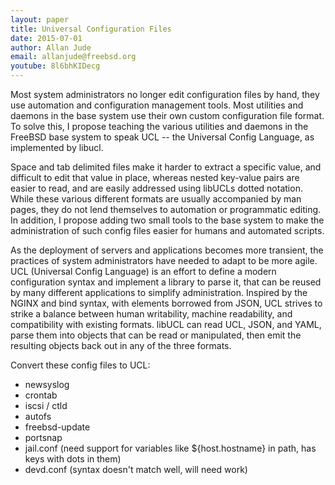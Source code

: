 ```yaml
---
layout: paper
title: Universal Configuration Files
date: 2015-07-01
author: Allan Jude
email: allanjude@freebsd.org
youtube: 8l6bhKIDecg
---
```

Most system administrators no longer edit configuration files by hand, they use automation and configuration management tools.
Most utilities and daemons in the base system use their own custom configuration file format.
To solve this, I propose teaching the various utilities and daemons in the FreeBSD base system to speak UCL -- the Universal Config Language, as implemented by libucl.

Space and tab delimited files make it harder to extract a specific value, and difficult to edit that value in place, whereas nested key-value pairs are easier to read, and are easily addressed using libUCLs dotted notation.
While these various different formats are usually accompanied by man pages, they do not lend themselves to automation or programmatic editing.
In addition, I propose adding two small tools to the base system to make the administration of such config files easier for humans and automated scripts.

As the deployment of servers and applications becomes more transient, the practices of system administrators have needed to adapt to be more agile.
UCL (Universal Config Language) is an effort to define a modern configuration syntax and implement a library to parse it, that can be reused by many different applications to simplify administration.
Inspired by the NGINX and bind syntax, with elements borrowed from JSON, UCL strives to strike a balance between human writability, machine readability, and compatibility with existing formats.
libUCL can read UCL, JSON, and YAML, parse them into objects that can be read or manipulated, then emit the resulting objects back out in any of the three formats.

Convert these config files to UCL:

* newsyslog
* crontab
* iscsi / ctld
* autofs
* freebsd-update
* portsnap
* jail.conf (need support for variables like ${host.hostname} in path, has keys with dots in them)
* devd.conf (syntax doesn't match well, will need work)
